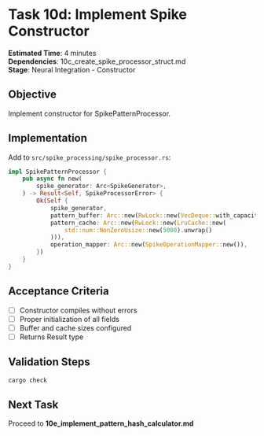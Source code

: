 # Task 10d: Implement Spike Constructor

**Estimated Time**: 4 minutes  
**Dependencies**: 10c_create_spike_processor_struct.md  
**Stage**: Neural Integration - Constructor

## Objective
Implement constructor for SpikePatternProcessor.

## Implementation

Add to `src/spike_processing/spike_processor.rs`:
```rust
impl SpikePatternProcessor {
    pub async fn new(
        spike_generator: Arc<SpikeGenerator>,
    ) -> Result<Self, SpikeProcessorError> {
        Ok(Self {
            spike_generator,
            pattern_buffer: Arc::new(RwLock::new(VecDeque::with_capacity(1000))),
            pattern_cache: Arc::new(RwLock::new(LruCache::new(
                std::num::NonZeroUsize::new(5000).unwrap()
            ))),
            operation_mapper: Arc::new(SpikeOperationMapper::new()),
        })
    }
}
```

## Acceptance Criteria
- [ ] Constructor compiles without errors
- [ ] Proper initialization of all fields
- [ ] Buffer and cache sizes configured
- [ ] Returns Result type

## Validation Steps
```bash
cargo check
```

## Next Task
Proceed to **10e_implement_pattern_hash_calculator.md**